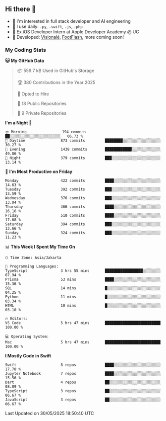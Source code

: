 ## Hi there 👋

- 🤖 I'm interested in full stack developer and AI engineering
- 🌱 I use daily: `.py`, `.swift`, `.js`, `.php`
- 🍎 Ex iOS Developer Intern at Apple Developer Academy @ UC
- 🔨 Developed: [Visionalé](https://apps.apple.com/id/app/visional%C3%A9/id6737191146), [FootFlash](https://apps.apple.com/id/app/footflash/id6550905078), more coming soon!

### My Coding Stats

<!--START_SECTION:waka-->
**🐱 My GitHub Data** 

> 📦 559.7 kB Used in GitHub's Storage 
 > 
> 🏆 380 Contributions in the Year 2025
 > 
> 💼 Opted to Hire
 > 
> 📜 18 Public Repositories 
 > 
> 🔑 9 Private Repositories 
 > 
**I'm a Night 🦉** 

```text
🌞 Morning                194 commits         ██░░░░░░░░░░░░░░░░░░░░░░░   06.73 % 
🌆 Daytime                873 commits         ████████░░░░░░░░░░░░░░░░░   30.27 % 
🌃 Evening                1438 commits        ████████████░░░░░░░░░░░░░   49.86 % 
🌙 Night                  379 commits         ███░░░░░░░░░░░░░░░░░░░░░░   13.14 % 
```
📅 **I'm Most Productive on Friday** 

```text
Monday                   422 commits         ████░░░░░░░░░░░░░░░░░░░░░   14.63 % 
Tuesday                  392 commits         ███░░░░░░░░░░░░░░░░░░░░░░   13.59 % 
Wednesday                376 commits         ███░░░░░░░░░░░░░░░░░░░░░░   13.04 % 
Thursday                 466 commits         ████░░░░░░░░░░░░░░░░░░░░░   16.16 % 
Friday                   510 commits         ████░░░░░░░░░░░░░░░░░░░░░   17.68 % 
Saturday                 394 commits         ███░░░░░░░░░░░░░░░░░░░░░░   13.66 % 
Sunday                   324 commits         ███░░░░░░░░░░░░░░░░░░░░░░   11.23 % 
```


📊 **This Week I Spent My Time On** 

```text
🕑︎ Time Zone: Asia/Jakarta

💬 Programming Languages: 
TypeScript               3 hrs 55 mins       █████████████████░░░░░░░░   67.94 % 
Prisma                   53 mins             ████░░░░░░░░░░░░░░░░░░░░░   15.36 % 
SQL                      14 mins             █░░░░░░░░░░░░░░░░░░░░░░░░   04.25 % 
Python                   11 mins             █░░░░░░░░░░░░░░░░░░░░░░░░   03.34 % 
HTML                     10 mins             █░░░░░░░░░░░░░░░░░░░░░░░░   03.10 % 

🔥 Editors: 
VS Code                  5 hrs 47 mins       █████████████████████████   100.00 % 

💻 Operating System: 
Mac                      5 hrs 47 mins       █████████████████████████   100.00 % 
```

**I Mostly Code in Swift** 

```text
Swift                    8 repos             ████░░░░░░░░░░░░░░░░░░░░░   17.78 % 
Jupyter Notebook         7 repos             ████░░░░░░░░░░░░░░░░░░░░░   15.56 % 
Dart                     4 repos             ██░░░░░░░░░░░░░░░░░░░░░░░   08.89 % 
TypeScript               3 repos             ██░░░░░░░░░░░░░░░░░░░░░░░   06.67 % 
JavaScript               3 repos             ██░░░░░░░░░░░░░░░░░░░░░░░   06.67 % 
```




 Last Updated on 30/05/2025 18:50:40 UTC
<!--END_SECTION:waka-->

<!--
**nico-samuelson/nico-samuelson** is a ✨ _special_ ✨ repository because its `README.md` (this file) appears on your GitHub profile.

Here are some ideas to get you started:

- 🔭 I’m currently working on ...
- 🌱 I’m currently learning ...
- 👯 I’m looking to collaborate on ...
- 🤔 I’m looking for help with ...
- 💬 Ask me about ...
- 📫 How to reach me: ...
- 😄 Pronouns: ...
- ⚡ Fun fact: ...
-->
